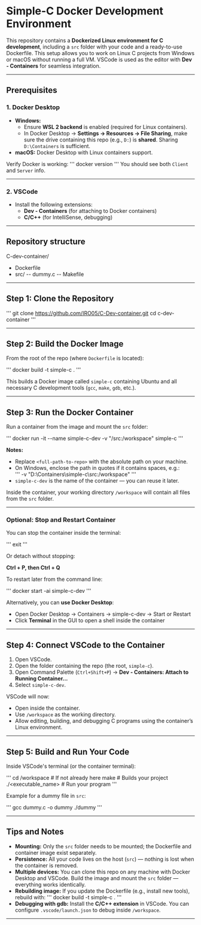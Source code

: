 # Simple-C Docker Development Environment

This repository contains a **Dockerized Linux environment for C development**, including a `src` folder with your code and a ready-to-use Dockerfile. This setup allows you to work on Linux C projects from Windows or macOS without running a full VM. VSCode is used as the editor with **Dev - Containers** for seamless integration.

---

## Prerequisites

### 1. Docker Desktop
- **Windows:**  
  - Ensure **WSL 2 backend** is enabled (required for Linux containers).  
  - In Docker Desktop → **Settings → Resources → File Sharing**, make sure the drive containing this repo (e.g., `D:`) is **shared**. Sharing `D:\Containers` is sufficient.  
- **macOS:** Docker Desktop with Linux containers support.

Verify Docker is working:
'''
docker version
'''
You should see both `Client` and `Server` info.

---

### 2. VSCode
- Install the following extensions:
  - **Dev - Containers** (for attaching to Docker containers)
  - **C/C++** (for IntelliSense, debugging)

---

## Repository structure

C-dev-container/
  - Dockerfile
  - src/
    -- dummy.c
    -- Makefile

---

## Step 1: Clone the Repository

'''
git clone https://github.com/IRO05/C-Dev-container.git
cd c-dev-container
'''

---

## Step 2: Build the Docker Image

From the root of the repo (where `Dockerfile` is located):

'''
docker build -t simple-c .
'''

This builds a Docker image called `simple-c` containing Ubuntu and all necessary C development tools (`gcc`, `make`, `gdb`, etc.).

---

## Step 3: Run the Docker Container

Run a container from the image and mount the `src` folder:

'''
docker run -it --name simple-c-dev -v "<full-path-to-repo>/src:/workspace" simple-c
'''

**Notes:**
- Replace `<full-path-to-repo>` with the absolute path on your machine.
- On Windows, enclose the path in quotes if it contains spaces, e.g.:  
  '''
  -v "D:\Containers\simple-c\src:/workspace"
  '''
- `simple-c-dev` is the name of the container — you can reuse it later.

Inside the container, your working directory `/workspace` will contain all files from the `src` folder.

---

### Optional: Stop and Restart Container

You can stop the container inside the terminal:

'''
exit
'''

Or detach without stopping:

**Ctrl + P, then Ctrl + Q**

To restart later from the command line:

'''
docker start -ai simple-c-dev
'''

Alternatively, you can **use Docker Desktop**:
- Open Docker Desktop → Containers → simple-c-dev → Start or Restart
- Click **Terminal** in the GUI to open a shell inside the container

---

## Step 4: Connect VSCode to the Container

1. Open VSCode.
2. Open the folder containing the repo (the root, `simple-c`).
3. Open Command Palette (`Ctrl+Shift+P`) → **Dev - Containers: Attach to Running Container...**  
4. Select `simple-c-dev`.

VSCode will now:
- Open inside the container.
- Use `/workspace` as the working directory.
- Allow editing, building, and debugging C programs using the container’s Linux environment.

---

## Step 5: Build and Run Your Code

Inside VSCode's terminal (or the container terminal):

'''
cd /workspace          # If not already here
make                   # Builds your project
./<executable_name>    # Run your program
'''

Example for a dummy file in `src`:

'''
gcc dummy.c -o dummy
./dummy
'''

---

## Tips and Notes

- **Mounting:** Only the `src` folder needs to be mounted; the Dockerfile and container image exist separately.
- **Persistence:** All your code lives on the host (`src`) — nothing is lost when the container is removed.
- **Multiple devices:** You can clone this repo on any machine with Docker Desktop and VSCode. Build the image and mount the `src` folder — everything works identically.
- **Rebuilding image:** If you update the Dockerfile (e.g., install new tools), rebuild with:
'''
docker build -t simple-c .
'''
- **Debugging with gdb:** Install the **C/C++ extension** in VSCode. You can configure `.vscode/launch.json` to debug inside `/workspace`.

---
